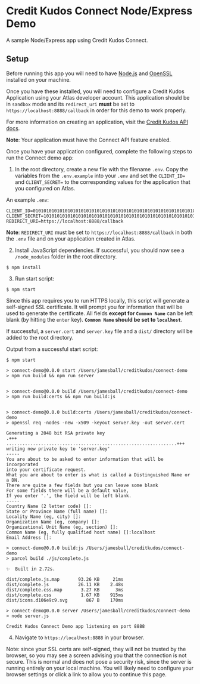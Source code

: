 # Credit Kudos Connect Node/Express Demo
A sample Node/Express app using Credit Kudos Connect.

## Setup
Before running this app you will need to have [Node.js](https://nodejs.org/en/download/) and [OpenSSL](https://www.openssl.org/source/) installed on your machine.

Once you have these installed, you will need to configure a Credit Kudos Application using your Atlas developer account. This application should be in `sandbox` mode and its `redirect_uri` **must** be set to `https://localhost:8888/callback` in order for this demo to work properly.

For more information on creating an application, visit the [Credit Kudos API docs](https://docs.creditkudos.com/#creating-api-credentials).

**Note**: Your application must have the Connect API feature enabled.

Once you have your application configured, complete the following steps to run the Connect demo app:

1. In the root directory, create a new file with the filename `.env`. Copy the variables from the `.env.example` into your `.env` and set the `CLIENT_ID=` and `CLIENT_SECRET=` to the corresponding values for the application that you configured on Atlas.

An example `.env`:
```
CLIENT_ID=0101010101010101010101010101010101010101010101010101010101010101
CLIENT_SECRET=1010101010101010101010101010101010101010101010101010101010101010
REDIRECT_URI=https://localhost:8888/callback
```
**Note**: `REDIRECT_URI` must be set to `https://localhost:8888/callback` in both the `.env` file and on your application created in Atlas.

2. Install JavaScript dependencies. If successful, you should now see a `/node_modules` folder in the root directory.
```shell
$ npm install
```

3. Run start script:
```shell
$ npm start
```

Since this app requires you to run HTTPS locally, this script will generate a self-signed SSL certificate. It will prompt you for information that will be used to generate the certificate. All fields **except for `Common Name`** can be left blank (by hitting the `enter` key). **`Common Name` should be set to `localhost`**.

If successful, a `server.cert` and `server.key` file and a `dist/` directory will be added to the root directory.

Output from a successful start script:
```shell
$ npm start

> connect-demo@0.0.0 start /Users/jamesball/creditkudos/connect-demo
> npm run build && npm run server


> connect-demo@0.0.0 build /Users/jamesball/creditkudos/connect-demo
> npm run build:certs && npm run build:js


> connect-demo@0.0.0 build:certs /Users/jamesball/creditkudos/connect-demo
> openssl req -nodes -new -x509 -keyout server.key -out server.cert

Generating a 2048 bit RSA private key
.+++
................................................................+++
writing new private key to 'server.key'
-----
You are about to be asked to enter information that will be incorporated
into your certificate request.
What you are about to enter is what is called a Distinguished Name or a DN.
There are quite a few fields but you can leave some blank
For some fields there will be a default value,
If you enter '.', the field will be left blank.
-----
Country Name (2 letter code) []:
State or Province Name (full name) []:
Locality Name (eg, city) []:
Organization Name (eg, company) []:
Organizational Unit Name (eg, section) []:
Common Name (eg, fully qualified host name) []:localhost
Email Address []:

> connect-demo@0.0.0 build:js /Users/jamesball/creditkudos/connect-demo
> parcel build ./js/complete.js

✨  Built in 2.72s.

dist/complete.js.map       93.26 KB     21ms
dist/complete.js           26.11 KB    2.48s
dist/complete.css.map       3.27 KB      3ms
dist/complete.css           1.67 KB    915ms
dist/icons.d106e9c9.svg       867 B    170ms

> connect-demo@0.0.0 server /Users/jamesball/creditkudos/connect-demo
> node server.js

Credit Kudos Connect Demo app listening on port 8888
```

4. Navigate to `https://localhost:8888` in your browser.

Note: since your SSL certs are self-signed, they will not be trusted by the browser, so you may see a screen advising you that the connection is not secure. This is normal and does not pose a security risk, since the server is running entirely on your local machine. You will likely need to configure your browser settings or click a link to allow you to continue this page.
